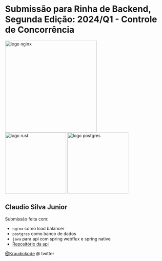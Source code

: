 # Submissão para Rinha de Backend, Segunda Edição: 2024/Q1 - Controle de Concorrência

<img src="https://upload.wikimedia.org/wikipedia/commons/c/c5/Nginx_logo.svg" alt="logo nginx" width="300" height="auto">
<br />
<img src="https://upload.wikimedia.org/wikipedia/pt/3/30/Java_programming_language_logo.svg" alt="logo rust" width="200" height="auto">
<img src="https://upload.wikimedia.org/wikipedia/commons/2/29/Postgresql_elephant.svg" alt="logo postgres" width="200" height="auto">

## Claudio Silva Junior

Submissão feita com:

- `nginx` como load balancer
- `postgres` como banco de dados
- `java` para api com spring webflux e spring native
- [Repositório da api](https://github.com/Claudio-code/rinha-de-backend-2024-webflux)

[@Kraudiokode](https://twitter.com/Kraudiokode) @ twitter
